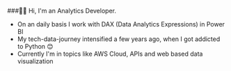 ###👋🏻 Hi, I'm an Analytics Developer.
- On an daily basis I work with DAX (Data Analytics Expressions) in Power BI
- My tech-data-journey intensified a few years ago, when I got addicted to Python 😊
- Currently I'm in topics like AWS Cloud, APIs and web based data visualization 

<!--
**lukasbelka/lukasbelka** is a ✨ _special_ ✨ repository because its `README.md` (this file) appears on your GitHub profile.

Here are some ideas to get you started:

- 🔭 I’m currently working on ...
- 🌱 I’m currently learning ...
- 👯 I’m looking to collaborate on ...
- 🤔 I’m looking for help with ...
- 📫 How to reach me: ...
- ⚡ Fun fact: ...
-->
